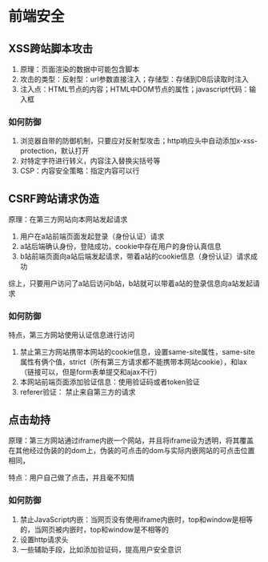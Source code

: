 # 前端安全

## XSS跨站脚本攻击

1. 原理：页面渲染的数据中可能包含脚本
2. 攻击的类型：反射型：url参数直接注入；存储型：存储到DB后读取时注入
3. 注入点：HTML节点的内容；HTML中DOM节点的属性；javascript代码：输入框

### 如何防御

1. 浏览器自带的防御机制，只要应对反射型攻击；http响应头中自动添加x-xss-protection，默认打开
2. 对特定字符进行转义，内容注入替换尖括号等
3. CSP：内容安全策略：指定内容可以行

## CSRF跨站请求伪造

原理：在第三方网站向本网站发起请求

1. 用户在a站前端页面发起登录（身份认证）请求
2. a站后端确认身份，登陆成功，cookie中存在用户的身份认真信息
3. b站前端页面向a站后端发起请求，带着a站的cookie信息（身份认证）请求成功

综上，只要用户访问了a站后访问b站，b站就可以带着a站的登录信息向a站发起请求

### 如何防御

特点，第三方网站使用认证信息进行访问

1. 禁止第三方网站携带本网站的cookie信息，设置same-site属性，same-site属性有俩个值，strict（所有第三方请求都不能携带本网站cookie），和lax（链接可以，但是form表单提交和ajax不行）
2. 本网站前端页面添加验证信息：使用验证码或者token验证
3. referer验证： 禁止来自第三方的请求

## 点击劫持

原理：第三方网站通过iframe内嵌一个网站，并且将iframe设为透明，将其覆盖在其他经过伪装的的dom上，伪装的可点击的dom与实际内嵌网站的可点击位置相同，

特点：用户自己做了点击，并且毫不知情

### 如何防御

1. 禁止JavaScript内嵌：当网页没有使用iframe内嵌时，top和window是相等的，当网页被内嵌时，top和window是不相等的
2. 设置http请求头
3. 一些辅助手段，比如添加验证码，提高用户安全意识